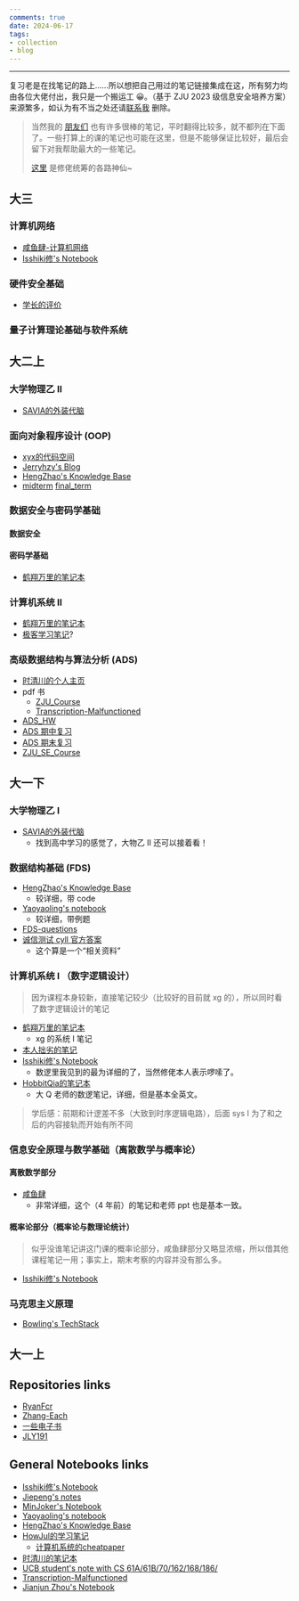 ```yaml
---
comments: true
date: 2024-06-17
tags:
- collection
- blog
---
```


***

复习老是在找笔记的路上……所以想把自己用过的笔记链接集成在这，所有努力均由各位大佬付出，我只是一个搬运工 😀。（基于 ZJU 2023 级信息安全培养方案）来源繁多，如认为有不当之处还请[联系我](https://darstib.github.io/blog/connect_me/) 删除。

<!-- more -->

> 当然我的 [朋友们](https://darstib.github.io/myworld/#:~:text=Darstib's%20leetcode-,darstib%20%E3%81%AE%20friends,-%E4%B8%8D%E5%88%86%E5%85%88%E5%90%8E%E5%93%A6) 也有许多很棒的笔记，平时翻得比较多，就不都列在下面了。一些打算上的课的笔记也可能在这里，但是不能够保证比较好，最后会留下对我帮助最大的一些笔记。
>
> [这里](https://isshikihugh.github.io/zju-cs-asio/) 是修佬统筹的各路神仙~

## 大三

### 计算机网络

- [咸鱼肆-计算机网络](https://www.yuque.com/xianyuxuan/coding/network)
- [Isshiki修's Notebook](https://note.isshikih.top/cour_note/D3QD_ComputerNetwork/)
### 硬件安全基础

- [学长的评价](attachments/note_link.png)
### 量子计算理论基础与软件系统

## 大二上

### 大学物理乙 II

- [SAVIA的外装代脑](https://savia7582.github.io/Exterior/Physics/2/)
### 面向对象程序设计 (OOP)

- [xyx的代码空间](https://xuan-insr.github.io/cpp/cpp_restart/)
- [Jerryhzy's Blog](https://blog.jerryhzy.top/tag/oop/)
- [HengZhao's Knowledge Base](https://note.enlzhao.com/Course/OOP/)
- [midterm](https://zhoutimemachine.github.io/note/courses/oop-mid-review/) [final_term](https://zhoutimemachine.github.io/note/courses/oop-final-review/)
### 数据安全与密码学基础
#### 数据安全


#### 密码学基础

- [鹤翔万里的笔记本](https://note.tonycrane.cc/sec/crypto/)
### 计算机系统 II

- [鹤翔万里的笔记本](https://note.tonycrane.cc/cs/system/cs2/)
- [极客学习笔记](https://geekdaxue.co/read/yufeng-cn39n@acps9y/RWGbljda4qm8DjP9)?
### 高级数据结构与算法分析 (ADS)

- [时清川的个人主页](https://sh17c.top/LessonsNotes/D2CX_AdvancedDataStructure/)
- pdf 书
    - [ZJU_Course](https://github.com/RyanFcr/ZJU_Course/blob/main/%E5%A4%A7%E4%BA%8C%E6%98%A5%E5%A4%8F/%E9%AB%98%E7%BA%A7%E6%95%B0%E6%8D%AE%E7%BB%93%E6%9E%84%E4%B8%8E%E7%AE%97%E6%B3%95%E5%88%86%E6%9E%90ADS/ADS%E7%AC%94%E8%AE%B0.pdf)
    - [Transcription-Malfunctioned](https://github.com/Tian42chen/Transcription-Malfunctioned/blob/main/_Finalized_Notes/ADS.pdf)
- [ADS_HW](https://zhoutimemachine.github.io/note/courses/ads-hw-review/)
- [ADS 期中复习](https://k5ms77k0o1.feishu.cn/docx/doxcnom9S5lSs27pxlQ3niuskOb)
- [ADS 期末复习](https://k5ms77k0o1.feishu.cn/docx/doxcnom9S5lSs27pxlQ3niuskOb)
- [ZJU_SE_Course](https://github.com/JLY191/ZJU_SE_Course)
## 大一下

### 大学物理乙 I

- [SAVIA的外装代脑](https://savia7582.github.io/Exterior/Physics/1/)
    - 找到高中学习的感觉了，大物乙 II 还可以接着看！

### 数据结构基础 (FDS)

- [HengZhao's Knowledge Base](https://note.enlzhao.com/Course/FDS/)
    - 较详细，带 code
- [Yaoyaoling's notebook](https://yaoyaolingbro.github.io/notebook/ZJU_CS/FDS/)
    - 较详细，带例题
- [FDS-questions](https://darstib.github.io/blog/note/other/FDS-questions/)
- [诚信测试 cyll 官方答案](https://www.zhihu.com/question/68235594/answer/261395370)
    - 这个算是一个“相关资料”
### 计算机系统 I （数字逻辑设计）

> 因为课程本身较新，直接笔记较少（比较好的目前就 xg 的），所以同时看了数字逻辑设计的笔记

- [鹤翔万里的笔记本](https://note.tonycrane.cc/cs/system/cs1/)
    - xg 的系统 I 笔记
- [本人拙劣的笔记](https://darstib.github.io/blog/note/sys/sys-I/)
- [Isshiki修's Notebook](https://note.isshikih.top/cour_note/D2QD_DigitalDesign/)
    - 数逻里我见到的最为详细的了，当然修佬本人表示啰嗦了。
- [HobbitQia的笔记本](https://note.hobbitqia.cc/Logic/)
    - 大 Q 老师的数逻笔记，详细，但是基本全英文。

> 学后感：前期和计逻差不多（大致到时序逻辑电路），后面 sys I 为了和之后的内容接轨而开始有所不同

### 信息安全原理与数学基础（离散数学与概率论）
#### 离散数学部分

- [咸鱼肆](https://www.yuque.com/xianyuxuan/coding/crs-csmath)
    - 非常详细，这个（4 年前）的笔记和老师 ppt 也是基本一致。
#### 概率论部分（概率论与数理论统计）

> 似乎没谁笔记讲这门课的概率论部分，咸鱼肆部分又略显浓缩，所以借其他课程笔记一用；事实上，期末考察的内容并没有那么多。

- [Isshiki修's Notebook](https://note.isshikih.top/cour_note/D1CX_ProbabilityAndStatistics/)
### 马克思主义原理

-  [Bowling's TechStack](https://note.bowling233.top/%E8%AF%BE%E7%A8%8B%E7%AC%94%E8%AE%B0/%E9%A9%AC%E5%85%8B%E6%80%9D%E4%B8%BB%E4%B9%89%E5%8E%9F%E7%90%86/)
## 大一上

## Repositories links

- [RyanFcr](https://github.com/RyanFcr/ZJU_Course)
- [Zhang-Each](https://github.com/Zhang-Each/CourseNoteOfZJUSE)
- [一些电子书](https://pan.zju.edu.cn/share/30b96c3488000197330231de40?redirect=%2Fshare%2F30b96c3488000197330231de40)
- [JLY191](https://github.com/JLY191/ZJU_SE_Course)

## General Notebooks links

- [Isshiki修's Notebook](https://note.isshikih.top/)
- [Jiepeng's notes](https://note.jiepeng.tech/)
- [MinJoker's Notebook](https://note.minjoker.top/)
- [Yaoyaoling's notebook](https://yaoyaolingbro.github.io/notebook/)
- [HengZhao's Knowledge Base](https://note.enlzhao.com/)
- [HowJul的学习笔记](https://note.howjul.com/course/)
    - [计算机系统的cheatpaper](https://howjul.com/2023/11/15/%E8%AE%A1%E7%AE%97%E6%9C%BA%E7%B3%BB%E7%BB%9F%E6%9C%9F%E6%9C%AB%E8%80%83%E8%AF%95%E7%9B%B8%E5%85%B3/)
- [时清川的笔记本](https://sh17c.top/LessonsNotes/)
- [UCB student's note with CS 61A/61B/70/162/168/186/](https://notes.bencuan.me/)
- [Transcription-Malfunctioned](https://github.com/Tian42chen/Transcription-Malfunctioned/tree/main/_Finalized_Notes)
- [Jianjun Zhou's Notebook](https://zhoutimemachine.github.io/note/)